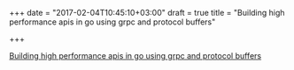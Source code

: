 +++
date = "2017-02-04T10:45:10+03:00"
draft = true
title = "Building high performance apis in go using grpc and protocol buffers"

+++

<p><a href="https://medium.com/@shijuvar/building-high-performance-apis-in-go-using-grpc-and-protocol-buffers-2eda5b80771b">Building high performance apis in go using grpc and protocol buffers</a></p>
